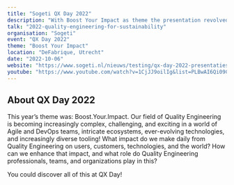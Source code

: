 ```yaml
---
title: "Sogeti QX Day 2022"
description: "With Boost Your Impact as theme the presentation revolved around how to include sustainability in quality engineering."
talk: "2022-quality-engineering-for-sustainability"
organisation: "Sogeti"
event: "QX Day 2022"
theme: "Boost Your Impact"
location: "DeFabrique, Utrecht"
date: "2022-10-06"
website: "https://www.sogeti.nl/nieuws/testing/qx-day-2022-presentaties-terugkijken/"
youtube: "https://www.youtube.com/watch?v=1CjJJ9oilIg&list=PLBwAI6Qi09Cc5UBhL16Nb9HFXASJ9gqp0"
---
```


## About QX Day 2022

This year’s theme was: Boost.Your.Impact.
Our field of Quality Engineering is becoming increasingly complex, challenging, and exciting in a world of Agile and DevOps teams, intricate ecosystems, ever-evolving technologies, and increasingly diverse tooling! What impact do we make daily from Quality Engineering on users, customers, technologies, and the world? How can we enhance that impact, and what role do Quality Engineering professionals, teams, and organizations play in this?

You could discover all of this at QX Day!

